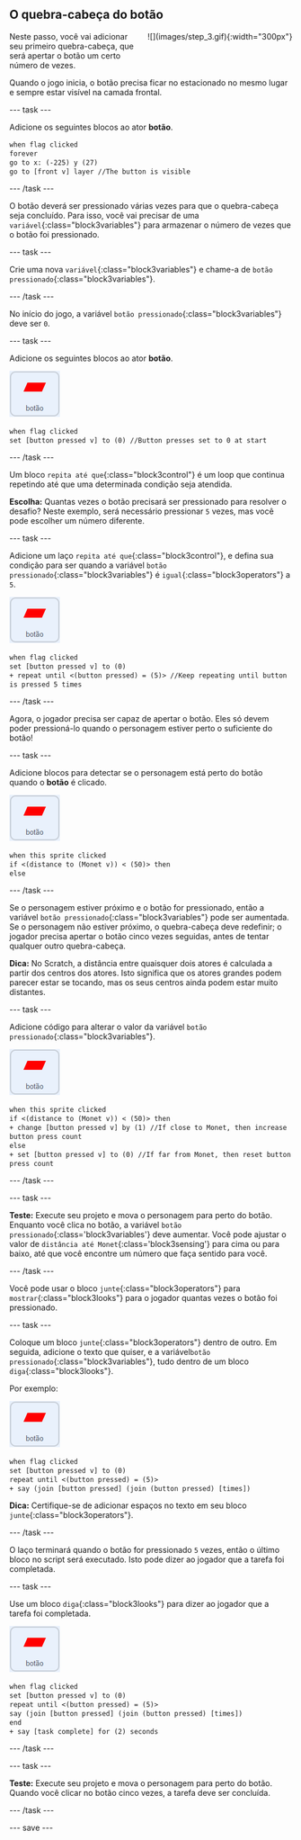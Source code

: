 ## O quebra-cabeça do botão

<div style="display: flex; flex-wrap: wrap">
<div style="flex-basis: 200px; flex-grow: 1; margin-right: 15px;">
Neste passo, você vai adicionar seu primeiro quebra-cabeça, que será apertar o botão um certo número de vezes.
</div>
<div>
![](images/step_3.gif){:width="300px"}
</div>
</div>

Quando o jogo inicia, o botão precisa ficar no estacionado no mesmo lugar e sempre estar visível na camada frontal.

--- task ---

Adicione os seguintes blocos ao ator **botão**.

```blocks3
when flag clicked
forever
go to x: (-225) y (27)
go to [front v] layer //The button is visible
```

--- /task ---

O botão deverá ser pressionado várias vezes para que o quebra-cabeça seja concluído. Para isso, você vai precisar de uma `variável`{:class="block3variables"} para armazenar o número de vezes que o botão foi pressionado.

--- task ---

Crie uma nova `variável`{:class="block3variables"} e chame-a de `botão pressionado`{:class="block3variables"}.

--- /task ---

No início do jogo, a variável `botão pressionado`{:class="block3variables"} deve ser `0`.

--- task ---

Adicione os seguintes blocos ao ator **botão**.

![O ator Botão.](images/button-sprite.png)

```blocks3
when flag clicked
set [button pressed v] to (0) //Button presses set to 0 at start
```

--- /task ---

Um bloco `repita até que`{:class="block3control"} é um loop que continua repetindo até que uma determinada condição seja atendida.

**Escolha:** Quantas vezes o botão precisará ser pressionado para resolver o desafio? Neste exemplo, será necessário pressionar `5` vezes, mas você pode escolher um número diferente.

--- task ---

Adicione um laço `repita até que`{:class="block3control"}, e defina sua condição para ser quando a variável `botão pressionado`{:class="block3variables"} é `igual`{:class="block3operators"} a `5`.

![O ator Botão.](images/button-sprite.png)

```blocks3
when flag clicked
set [button pressed v] to (0)
+ repeat until <(button pressed) = (5)> //Keep repeating until button is pressed 5 times
```

--- /task ---

Agora, o jogador precisa ser capaz de apertar o botão. Eles só devem poder pressioná-lo quando o personagem estiver perto o suficiente do botão!

--- task ---

Adicione blocos para detectar se o personagem está perto do botão quando o **botão** é clicado.

![O ator Botão.](images/button-sprite.png)

```blocks3
when this sprite clicked
if <(distance to (Monet v)) < (50)> then
else
```

--- /task ---

Se o personagem estiver próximo e o botão for pressionado, então a variável `botão pressionado`{:class="block3variables"} pode ser aumentada. Se o personagem não estiver próximo, o quebra-cabeça deve redefinir; o jogador precisa apertar o botão cinco vezes seguidas, antes de tentar qualquer outro quebra-cabeça.

**Dica:** No Scratch, a distância entre quaisquer dois atores é calculada a partir dos centros dos atores. Isto significa que os atores grandes podem parecer estar se tocando, mas os seus centros ainda podem estar muito distantes.

--- task ---

Adicione código para alterar o valor da variável `botão pressionado`{:class="block3variables"}.

![O ator Botão.](images/button-sprite.png)

```blocks3
when this sprite clicked
if <(distance to (Monet v)) < (50)> then
+ change [button pressed v] by (1) //If close to Monet, then increase button press count
else
+ set [button pressed v] to (0) //If far from Monet, then reset button press count
```

--- /task ---

--- task ---

**Teste:** Execute seu projeto e mova o personagem para perto do botão. Enquanto você clica no botão, a variável `botão pressionado`{:class='block3variables'} deve aumentar. Você pode ajustar o valor de `distância até Monet`{:class='block3sensing'} para cima ou para baixo, até que você encontre um número que faça sentido para você.

--- /task ---

Você pode usar o bloco `junte`{:class="block3operators"} para `mostrar`{:class="block3looks"} para o jogador quantas vezes o botão foi pressionado.

--- task ---

Coloque um bloco `junte`{:class="block3operators"} dentro de outro. Em seguida, adicione o texto que quiser, e a variável`botão pressionado`{:class="block3variables"}, tudo dentro de um bloco `diga`{:class="block3looks"}.

Por exemplo:

![O ator Botão.](images/button-sprite.png)

```blocks3
when flag clicked
set [button pressed v] to (0)
repeat until <(button pressed) = (5)> 
+ say (join [button pressed] (join (button pressed) [times])
```

**Dica:** Certifique-se de adicionar espaços no texto em seu bloco `junte`{:class="block3operators"}.

--- /task ---

O laço terminará quando o botão for pressionado `5` vezes, então o último bloco no script será executado. Isto pode dizer ao jogador que a tarefa foi completada.

--- task ---

Use um bloco `diga`{:class="block3looks"} para dizer ao jogador que a tarefa foi completada.

![O ator Botão.](images/button-sprite.png)

```blocks3
when flag clicked
set [button pressed v] to (0)
repeat until <(button pressed) = (5)>
say (join [button pressed] (join (button pressed) [times])
end
+ say [task complete] for (2) seconds
```

--- /task ---



--- task ---

**Teste:** Execute seu projeto e mova o personagem para perto do botão. Quando você clicar no botão cinco vezes, a tarefa deve ser concluída.

--- /task ---

--- save ---

